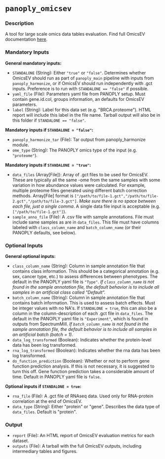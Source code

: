 # `panoply_omicsev`

### Description

A tool for large scale omics data tables evaluation. Find full OmicsEV documentation [here](https://github.com/bzhanglab/OmicsEV).

### Mandatory Inputs

**General mandatory inputs:**

-   `STANDALONE` (String): Either `"true"` or `"false"`. Determines whether OmicsEV should run as part of `panoply_main` pipeline with inputs from `panoply_harmonize`, or if OmicsEV should run independently with .gct inputs. Preference is to run with `STANDALONE == "false"` if possible.
-   `yaml_file` (File): Parameters yaml file from PANOPLY setup. Must contain gene.id.col, groups information, an defaults for OmicsEV parameters.
-   `label` (String): Label for this data set (e.g. "BRCA.proteome"). HTML report will include this label in the file name. Tarball output will also be in this folder if `STANDALONE == "false"`.

**Mandatory inputs if `STANDALONE = "false"`:**

-   `panoply_harmonize_tar` (File): Tar output from panoply_harmonize module.
-   `ome_type` (String): The PANOPLY omics type of the input (e.g. `"proteome"`).

**Mandatory inputs if `STANDALONE = "true"`:**

-   `data_files` (Array[File]): Array of .gct files to be used for OmicsEV. These are typically all the same -ome from the same samples with some variation in how abundance values were calculated. For example, multiple proteome files generated using different batch correction methods. Array[File] format is `["/path/to/file-1.gct","/path/to/file-2.gct","/path/to/file-3.gct"]`. *Make sure there is no space between each file, just a single comma*. A single data file input is acceptable (e.g. `["/path/to/file-1.gct"]`).
-   `sample_anno_file` (File): A .csv file with sample annotations. File must include same samples as are in `data_files`. This file must have columns labeled with `class_column_name` and `batch_column_name` (or their PANOPLY defaults, see below).

### Optional Inputs

**General optional inputs:**

-   `class_column_name` (String): Column in sample annotation file that contains class information. This should be a categorical annotation (e.g. sex, cancer type, etc.) to assess differences between phenotypes. The default in the PANOPLY yaml file is `"Type"`. *If `class_column_name` is not found in the sample annotation file, the default behavior is to include all samples in an artificial class called "Default".*
-   `batch_column_name` (String): Column in sample annotation file that contains batch information. This is used to assess batch effects. Must be integer values with no NA's. If `STANDALONE = true`, this can also be a column in the column-description of each .gct file in `data_files`. The default in the PANOPLY yaml file is `"Experiment"`, which is found in outputs from SpectrumMill. *If `batch_column_name` is not found in the sample annotation file, the default behavior is to include all samples in an artificial batch (batch = 1).*
-   `data_log_transformed` (Boolean): Indicates whether the protein-level data has been log transformed.
-   `rna_log_transformed` (Boolean): Indicates whether the rna data has been log transformed.
-   `do_function_prediction` (Boolean): Whether or not to perform gene function prediction analysis. If this is not necessary, it is suggested to turn this off. Gene function prediction takes a considerable amount of time. Default in PANOPLY yaml file is `false`.

**Optional inputs if `STANDALONE = true`:**

-   `rna_file` (File): A .gct file of RNAseq data. Used only for RNA-protein correlation at the end of OmicsEV.
-   `data_type` (String): Either "protein" or "gene". Describes the data type of `data_files`. Default is "protein".

### Output

-   `report` (File): An HTML report of OmicsEV evaluation metrics for each dataset.
-   `outputs` (File): A tarball with the full OmicsEV outputs, including intermediary tables and figures.
